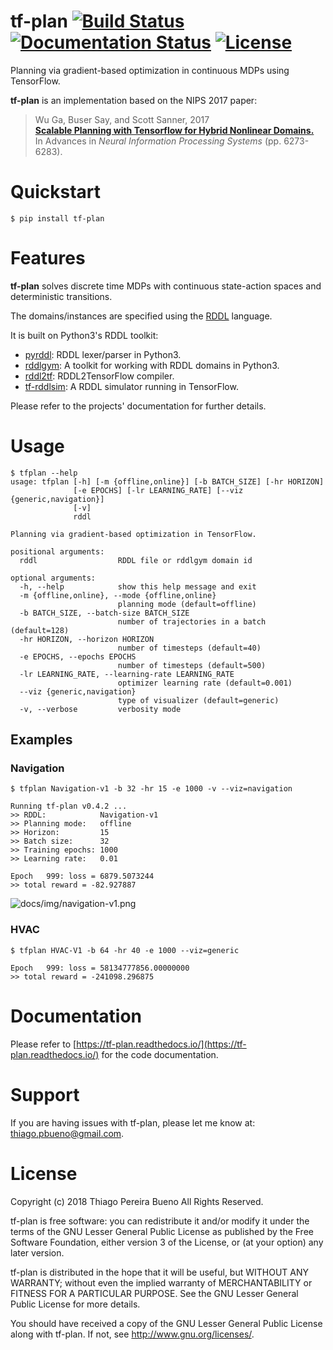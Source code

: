 # tf-plan [![Build Status](https://travis-ci.org/thiagopbueno/tf-plan.svg?branch=master)](https://travis-ci.org/thiagopbueno/tf-plan) [![Documentation Status](https://readthedocs.org/projects/tf-plan/badge/?version=latest)](https://tf-plan.readthedocs.io/en/latest/?badge=latest) [![License](https://img.shields.io/aur/license/yaourt.svg)](https://github.com/thiagopbueno/tf-plan/blob/master/LICENSE)

Planning via gradient-based optimization in continuous MDPs using TensorFlow.

**tf-plan** is an implementation based on the NIPS 2017 paper:

> Wu Ga, Buser Say, and Scott Sanner, 2017<br>
> **[Scalable Planning with Tensorflow for Hybrid Nonlinear Domains.](http://papers.nips.cc/paper/7207-scalable-planning-with-tensorflow-for-hybrid-nonlinear-domains.pdf)**<br>
> In Advances in *Neural Information Processing Systems* (pp. 6273-6283).


# Quickstart

```text
$ pip install tf-plan
```

# Features

**tf-plan** solves discrete time MDPs with continuous state-action spaces and deterministic transitions.

The domains/instances are specified using the [RDDL](http://users.cecs.anu.edu.au/~ssanner/IPPC_2011/RDDL.pdf) language.

It is built on Python3's RDDL toolkit:

- [pyrddl](https://github.com/thiagopbueno/pyrddl): RDDL lexer/parser in Python3.
- [rddlgym](https://github.com/thiagopbueno/rddlgym): A toolkit for working with RDDL domains in Python3.
- [rddl2tf](https://github.com/thiagopbueno/rddl2tf): RDDL2TensorFlow compiler.
- [tf-rddlsim](https://github.com/thiagopbueno/tf-rddlsim): A RDDL simulator running in TensorFlow.

Please refer to the projects' documentation for further details.


# Usage

```text
$ tfplan --help
usage: tfplan [-h] [-m {offline,online}] [-b BATCH_SIZE] [-hr HORIZON]
              [-e EPOCHS] [-lr LEARNING_RATE] [--viz {generic,navigation}]
              [-v]
              rddl

Planning via gradient-based optimization in TensorFlow.

positional arguments:
  rddl                  RDDL file or rddlgym domain id

optional arguments:
  -h, --help            show this help message and exit
  -m {offline,online}, --mode {offline,online}
                        planning mode (default=offline)
  -b BATCH_SIZE, --batch-size BATCH_SIZE
                        number of trajectories in a batch (default=128)
  -hr HORIZON, --horizon HORIZON
                        number of timesteps (default=40)
  -e EPOCHS, --epochs EPOCHS
                        number of timesteps (default=500)
  -lr LEARNING_RATE, --learning-rate LEARNING_RATE
                        optimizer learning rate (default=0.001)
  --viz {generic,navigation}
                        type of visualizer (default=generic)
  -v, --verbose         verbosity mode

```

## Examples

### Navigation

```text
$ tfplan Navigation-v1 -b 32 -hr 15 -e 1000 -v --viz=navigation

Running tf-plan v0.4.2 ...
>> RDDL:            Navigation-v1
>> Planning mode:   offline
>> Horizon:         15
>> Batch size:      32
>> Training epochs: 1000
>> Learning rate:   0.01

Epoch   999: loss = 6879.5073244
>> total reward = -82.927887
```

![docs/img/navigation-v1.png](docs/img/navigation-v1.png)

### HVAC

```text
$ tfplan HVAC-V1 -b 64 -hr 40 -e 1000 --viz=generic

Epoch   999: loss = 58134777856.00000000
>> total reward = -241098.296875
```


# Documentation

Please refer to [https://tf-plan.readthedocs.io/](https://tf-plan.readthedocs.io/) for the code documentation.

# Support

If you are having issues with tf-plan, please let me know at: [thiago.pbueno@gmail.com](mailto://thiago.pbueno@gmail.com).

# License

Copyright (c) 2018 Thiago Pereira Bueno All Rights Reserved.

tf-plan is free software: you can redistribute it and/or modify it
under the terms of the GNU Lesser General Public License as published by
the Free Software Foundation, either version 3 of the License, or (at
your option) any later version.

tf-plan is distributed in the hope that it will be useful, but
WITHOUT ANY WARRANTY; without even the implied warranty of
MERCHANTABILITY or FITNESS FOR A PARTICULAR PURPOSE. See the GNU Lesser
General Public License for more details.

You should have received a copy of the GNU Lesser General Public License
along with tf-plan. If not, see http://www.gnu.org/licenses/.
